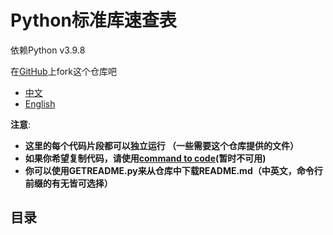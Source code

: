 # Python标准库速查表

依赖Python v3.9.8

在[GitHub](https://github.com/pynickle/python-cheatsheet)上fork这个仓库吧

- [中文](README-zh-cn.md)
- [English](README.md)

**注意**:
- **这里的每个代码片段都可以独立运行 （一些需要这个仓库提供的文件）**
- **如果你希望复制代码，请使用[command to code](https://pynickle.github.io/ctc.html)(暂时不可用)**
- **你可以使用GETREADME.py来从仓库中下载README.md（中英文，命令行前缀的有无皆可选择）**

## 目录